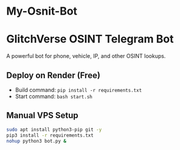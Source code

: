 # My-Osnit-Bot
# GlitchVerse OSINT Telegram Bot

A powerful bot for phone, vehicle, IP, and other OSINT lookups.

## Deploy on Render (Free)
- Build command: `pip install -r requirements.txt`
- Start command: `bash start.sh`

## Manual VPS Setup
```bash
sudo apt install python3-pip git -y
pip3 install -r requirements.txt
nohup python3 bot.py &
